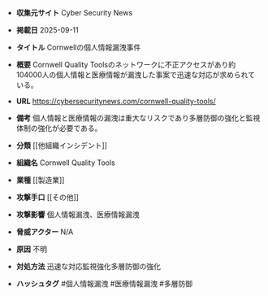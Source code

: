 - **収集元サイト**
Cyber Security News

- **掲載日**
2025-09-11

- **タイトル**
Cornwellの個人情報漏洩事件

- **概要**
Cornwell Quality Toolsのネットワークに不正アクセスがあり約104000人の個人情報と医療情報が漏洩した事案で迅速な対応が求められている。

- **URL**
https://cybersecuritynews.com/cornwell-quality-tools/

- **備考**
個人情報と医療情報の漏洩は重大なリスクであり多層防御の強化と監視体制の強化が必要である。

- **分類**
[[他組織インシデント]]

- **組織名**
Cornwell Quality Tools

- **業種**
[[製造業]]

- **攻撃手口**
[[その他]]

- **攻撃影響**
個人情報漏洩、医療情報漏洩

- **脅威アクター**
N/A

- **原因**
不明

- **対処方法**
迅速な対応監視強化多層防御の強化

- **ハッシュタグ**
#個人情報漏洩 #医療情報漏洩 #多層防御
